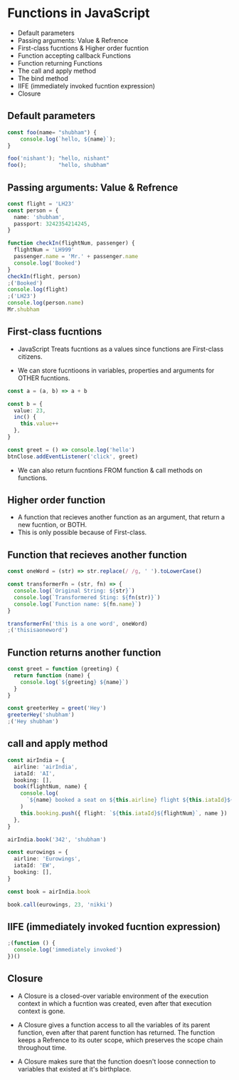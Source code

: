 # Functions in JavaScript

- Default parameters
- Passing arguments: Value & Refrence
- First-class fucntions & Higher order fucntion
- Function accepting callback Functions
- Function returning Functions
- The call and apply method
- The bind method
- IIFE (immediately invoked fucntion expression)
- Closure

## Default parameters

```ts
const foo(name= "shubham") {
    console.log(`hello, ${name}`);
}

foo('nishant'); "hello, nishant"
foo();          "hello, shubham"

```

## Passing arguments: Value & Refrence

```ts
const flight = 'LH23'
const person = {
  name: 'shubham',
  passport: 3242354214245,
}

function checkIn(flightNum, passenger) {
  flightNum = 'LH999'
  passenger.name = 'Mr.' + passenger.name
  console.log('Booked')
}
checkIn(flight, person)
;('Booked')
console.log(flight)
;('LH23')
console.log(person.name)
Mr.shubham
```

## First-class fucntions

- JavaScript Treats fucntions as a values since functions are First-class citizens.

- We can store fucntioons in variables, properties and arguments for OTHER fucntions.

```ts
const a = (a, b) => a + b

const b = {
  value: 23,
  inc() {
    this.value++
  },
}

const greet = () => console.log('hello')
btnClose.addEventListener('click', greet)
```

- We can also return fucntions FROM function & call methods on functions.

## Higher order function

- A function that recieves another function as an argument, that return a new fucntion, or BOTH.
- This is only possible because of First-class.

## Function that recieves another function

```ts
const oneWord = (str) => str.replace(/ /g, ' ').toLowerCase()

const transformerFn = (str, fn) => {
  console.log(`Original String: ${str}`)
  console.log(`Transformered Sting: ${fn(str)}`)
  console.log(`Function name: ${fn.name}`)
}

transformerFn('this is a one word', oneWord)
;('thisisaoneword')
```

## Function returns another function

```ts
const greet = function (greeting) {
  return function (name) {
    console.log(`${greeting} ${name}`)
  }
}

const greeterHey = greet('Hey')
greeterHey('shubham')
;('Hey shubham')
```

## call and apply method

```ts
const airIndia = {
  airline: 'airIndia',
  iataId: 'AI',
  booking: [],
  book(flightNum, name) {
    console.log(
      `${name} booked a seat on ${this.airline} flight ${this.iataId}${flightNum}`,
    )
    this.booking.push({ flight: `${this.iataId}${flightNum}`, name })
  },
}

airIndia.book('342', 'shubham')

const eurowings = {
  airline: 'Eurowings',
  iataId: 'EW',
  booking: [],
}

const book = airIndia.book

book.call(eurowings, 23, 'nikki')
```

## IIFE (immediately invoked fucntion expression)

```ts
;(function () {
  console.log('immediately invoked')
})()
```

## Closure

- A Closure is a closed-over variable environment of the execution context in which a fucntion was created,
  even after that execution context is gone.

- A Closure gives a function access to all the variables of its parent function, even after that parent function
  has returned. The function keeps a Refrence to its outer scope, which preserves the scope chain throughout time.

- A Closure makes sure that the function doesn't loose connection to variables that existed at it's birthplace.
